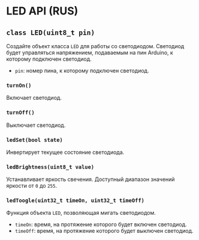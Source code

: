 # LED API (RUS)

## `class LED(uint8_t pin)`
Создайте объект класса `LED` для работы со светодиодом.
Светодиод будет управляться напряжением, подаваемым на пин Arduino, к которому подключен светодиод.
- `pin`: номер пина, к которому подключен светодиод.

### `turnOn()`
Включает светодиод.

### `turnOff()`
Выключает светодиод.

### `ledSet(bool state)`
Инвертирует текущее состояние светодиода.

### `ledBrightness(uint8_t value)`
Устанавливает яркость свечения. Доступный диапазон значений яркости от `0` до `255`.

### `ledToogle(uint32_t timeOn, uint32_t timeOff)`
Функция объекта `LED`, позволяющая мигать светодиодом.
- `timeOn`: время, на протяжение которого будет включен светодиод.
- `timeOff`: время, на протяжение которого будет выключен светодиод.
